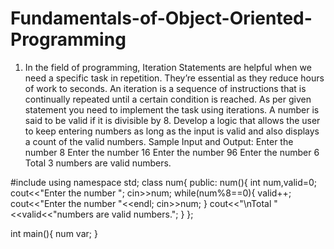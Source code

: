 # Fundamentals-of-Object-Oriented-Programming
1.	In the field of programming, Iteration Statements are helpful when we need a specific task in repetition. They’re essential as they reduce hours of work to seconds. An iteration is a sequence of instructions that is continually repeated until a certain condition is reached. As per given statement you need to implement the task using iterations. 
A number is said to be valid if it is divisible by 8. Develop a logic that allows the user to keep entering numbers as long as the input is valid and also displays a count of the valid numbers. 
Sample Input and Output:
Enter the number
8
Enter the number
16
Enter the number
96
Enter the number
6
Total 3 numbers are valid numbers. 

#include<iostream>
using namespace std;
class num{
	public:
		num(){
			int num,valid=0;
			cout<<"Enter the number ";
			cin>>num;
			while(num%8==0){
				valid++;
				cout<<"Enter the number "<<endl;
				cin>>num;
			}
				cout<<"\nTotal "<<valid<<"numbers are valid numbers.";
		}
};

int main(){
	num var;
}
